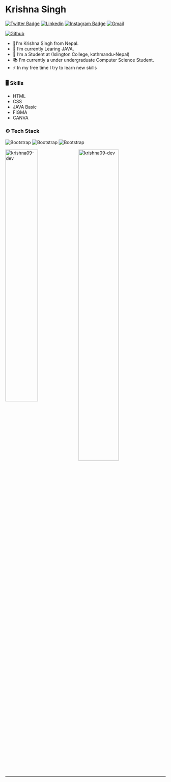 # Krishna Singh

[![Twitter Badge](https://img.shields.io/badge/-Twitter-1da1f2?labelColor=1da1f2&logo=twitter&logoColor=white&link=https://twitter.com/@kris_hna01)](https://twitter.com/@kris_hna01)
[![Linkedin](https://img.shields.io/badge/-LinkedIn-blue?style=flat&logo=Linkedin&logoColor=white)](https://www.linkedin.com/in/www.linkedin.com/in/krishnasingh09/)
[![Instagram Badge](https://img.shields.io/badge/-Instagram-purple?logo=instagram&logoColor=white&link=https://instagram.com/https://www.instagram.com/_kris_hna01//)](https://www.instagram.com/https://www.instagram.com/_kris_hna01/)
[![Gmail](https://img.shields.io/badge/-Gmail-c14438?style=flat&logo=Gmail&logoColor=white)](mailto:officialkrishna09@gmail.com)

[![Github](https://img.shields.io/github/followers/krishna09-dev?label=Follow&style=social)](https://github.com/krishna09-dev)

- 👋I'm Krishna Singh from Nepal.
- 🤔 I’m currently Learing JAVA.<br>
- 🔭 I’m a Student at (Islington College, kathmandu-Nepal)
- 📚 I'm currently a under undergraduate Computer Science Student.
- ⚡ In my free time I try to learn new skills


### 🖥 Skills

- HTML
- CSS
- JAVA Basic
- FIGMA
- CANVA
### ⚙️ Tech Stack

![Bootstrap](https://img.shields.io/badge/-HTML-05122A?style=flat-square&logo=HTML&color=353535) ![Bootstrap](https://img.shields.io/badge/-CSS-05122A?style=flat-square&logo=CSS&color=353535) ![Bootstrap](https://img.shields.io/badge/-JAVA-05122A?style=flat-square&logo=JAVA&color=353535)

<div>
  <img width="45%" align="left" src="https://github-readme-stats.vercel.app/api/top-langs?username=krishna09-dev&show_icons=true&locale=en&layout=compact" alt="krishna09-dev" />
  <img width="50%"  src="https://github-readme-streak-stats.herokuapp.com/?user=krishna09-dev&" alt="krishna09-dev" />
</div>


---
